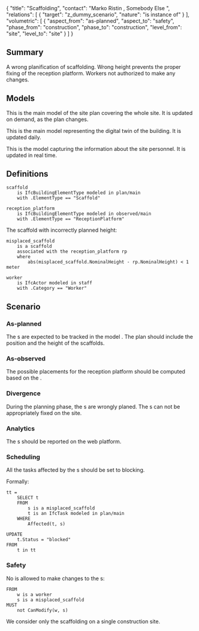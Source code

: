 <rasaeco-meta>
{
    "title": "Scaffolding",
    "contact": "Marko Ristin <rist@zhaw.ch>, Somebody Else <somebody@else.ch>",
    "relations": [
        { "target": "z_dummy_scenario", "nature": "is instance of" }
    ],
    "volumetric": [
        { 
            "aspect_from": "as-planned", "aspect_to": "safety",
            "phase_from": "construction", "phase_to": "construction",
            "level_from": "site", "level_to": "site"
        }
    ]
}
</rasaeco-meta>

## Summary

A wrong planification of scaffolding. Wrong height prevents the proper fixing of
the reception platform. Workers not authorized to make any changes.

## Models

<model name="plan/main">

This is the main model of the site plan covering the whole site.
It is updated on demand, as the plan changes.

</model>

<model name="observed/main">

This is the main model representing the digital twin of the building.
It is updated daily.

</model>

<model name="staff">

This is the model capturing the information about the site personnel.
It is updated in real time.

</model>

## Definitions

<def name="scaffold">

```bim
scaffold 
    is IfcBuildingElementType modeled in plan/main
    with .ElementType == "Scaffold"
```

</def>

<def name="reception_platform">

```bim
reception_platform 
    is IfcBuildingElementType modeled in observed/main
    with .ElementType == "ReceptionPlatform"
```

</def>

<def name="misplaced_scaffold">

The scaffold with incorrectly planned height:

```bim
misplaced_scaffold 
    is a scaffold
    associated with the reception_platform rp
    where 
        abs(misplaced_scaffold.NominalHeight - rp.NominalHeight) < 1 meter 
```

</def>

<def name="worker">

```bin
worker
    is IfcActor modeled in staff
    with .Category == "Worker"
```

</def>


## Scenario

### As-planned

The <ref name="scaffold" />s are expected to be tracked in 
the model <modelref name="plan/main" />. The plan should include the position 
and the height of the scaffolds.  

### As-observed

The possible placements for the reception platform should be computed based on
the <modelref name="observed/main" />.

### Divergence

<phase name="planning">
    During the planning phase, the <ref name="scaffold" />s are wrongly planed.
</phase>
<phase name="construction">
    The <ref name="reception_platform" />s can not be appropriately fixed 
    on <level name="site">the site</level>.
</phase>

### Analytics

The <ref name="misplaced_scaffold" />s should be reported on the web platform.

### Scheduling

All the tasks affected by the <ref name="misplaced_scaffold" />s should be set 
to blocking.

Formally:

```bim
tt = 
    SELECT t 
    FROM
        s is a misplaced_scaffold
        t is an IfcTask modeled in plan/main
    WHERE
        Affected(t, s)

UPDATE
    t.Status = "blocked"
FROM
    t in tt
```

### Safety

No <ref name="worker" /> is allowed to make changes to 
the <ref name="misplaced_scaffold" />s:

```bim
FROM
    w is a worker
    s is a misplaced_scaffold
MUST
    not CanModify(w, s)
```

<level name="site">We consider only the scaffolding on a single construction 
site.</level>
